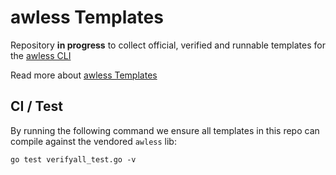 # awless Templates

Repository **in progress** to collect official, verified and runnable templates for the [awless CLI](https://github.com/wallix/awless)

Read more about [awless Templates](https://github.com/wallix/awless/wiki/Templates)

## CI / Test

By running the following command we ensure all templates in this repo can compile against the vendored `awless` lib:

    go test verifyall_test.go -v
